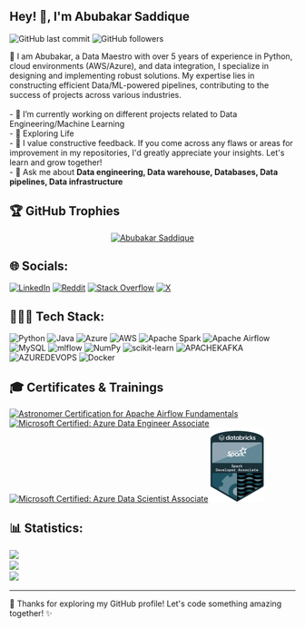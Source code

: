 ## Hey! 👋, I'm Abubakar Saddique

![GitHub last commit](https://img.shields.io/github/last-commit/m-abubakar-saddique/m-abubakar-saddique?label=updated)
![GitHub followers](https://img.shields.io/github/followers/m-abubakar-saddique?label=GitHub%20followers)

💫 I am Abubakar, a Data Maestro with over 5 years of experience in Python, cloud environments (AWS/Azure), and data integration, I specialize in designing and implementing robust solutions. My expertise lies in constructing efficient Data/ML-powered pipelines, contributing to the success of projects across various industries.<br><br>- 🔭 I’m currently working on different projects related to Data Engineering/Machine Learning<br>- 🌱 Exploring Life<br>- 🤔 I value constructive feedback. If you come across any flaws or areas for improvement in my repositories, I'd greatly appreciate your insights. Let's learn and grow together! <br>- 💬 Ask me about **Data engineering, Data warehouse, Databases, Data pipelines, Data infrastructure**<br> 


## 🏆 GitHub Trophies
<p align="center"> <a href="https://github.com/ryo-ma/github-profile-trophy"><img src="https://github-profile-trophy.vercel.app/?username=m-abubakar-saddique&margin-w=30" alt="Abubakar Saddique" /></a> </p>


## 🌐 Socials:
[![LinkedIn](https://img.shields.io/badge/LinkedIn-%230077B5.svg?logo=linkedin&logoColor=white)](https://linkedin.com/in/m-abubakar-saddique) [![Reddit](https://img.shields.io/badge/Reddit-%23FF4500.svg?logo=Reddit&logoColor=white)](https://reddit.com/user/AbubakarSaddique8156) [![Stack Overflow](https://img.shields.io/badge/-Stackoverflow-FE7A16?logo=stack-overflow&logoColor=white)](https://stackoverflow.com/users/11464508) [![X](https://img.shields.io/badge/X-black.svg?logo=X&logoColor=white)](https://x.com/Abubaka70799862) 


## 👨🏻‍💻 Tech Stack:
![Python](https://img.shields.io/badge/python-3670A0?style=plastic&logo=python&logoColor=ffdd54) ![Java](https://img.shields.io/badge/java-%23ED8B00.svg?style=plastic&logo=openjdk&logoColor=white) ![Azure](https://img.shields.io/badge/azure-%230072C6.svg?style=plastic&logo=microsoftazure&logoColor=white) ![AWS](https://img.shields.io/badge/AWS-%23FF9900.svg?style=plastic&logo=amazon-aws&logoColor=white) ![Apache Spark](https://img.shields.io/badge/Apache%20Spark-FDEE21?style=plastic&logo=apachespark&logoColor=black) ![Apache Airflow](https://img.shields.io/badge/Apache%20Airflow-017CEE?style=plastic&logo=Apache%20Airflow&logoColor=white) ![MySQL](https://img.shields.io/badge/mysql-%2300000f.svg?style=plastic&logo=mysql&logoColor=white) ![mlflow](https://img.shields.io/badge/mlflow-%23d9ead3.svg?style=plastic&logo=numpy&logoColor=blue) ![NumPy](https://img.shields.io/badge/numpy-%23013243.svg?style=plastic&logo=numpy&logoColor=white) ![scikit-learn](https://img.shields.io/badge/scikit--learn-%23F7931E.svg?style=plastic&logo=scikit-learn&logoColor=white) ![APACHEKAFKA](https://img.shields.io/badge/apachekafka-231F20.svg?style=plastic&logo=apachekafka&logoColor=white&color=%23231F20) ![AZUREDEVOPS](https://img.shields.io/badge/azuredevops-0078D7.svg?style=plastic&logo=azuredevops&logoColor=white&color=%230078D7) ![Docker](https://img.shields.io/badge/docker-%230db7ed.svg?style=plastic&logo=docker&logoColor=white)

## 🎓 Certificates & Trainings
<!--START_SECTION:badges-->
[![Astronomer Certification for Apache Airflow Fundamentals](https://images.credly.com/size/110x110/images/655a478d-ecde-4a92-afcd-3c7be176ccf3/image.png)](http://www.credly.com/badges/805dad96-49d0-49f9-bf91-230bdb11b59c "Astronomer Certification for Apache Airflow Fundamentals")
[![Microsoft Certified: Azure Data Engineer Associate](https://images.credly.com/size/110x110/images/61542181-0e8d-496c-a17c-3d4bf590eda1/azure-data-engineer-associate-600x600.png)](https://learn.microsoft.com/api/credentials/share/en-gb/AbubakarSaddique-8493/89ED5B22EA7BE216?sharingId=E14F084344F10A2B "Microsoft Certified: Azure Data Engineer Associate")
[![Microsoft Certified: Azure Data Scientist Associate](https://images.credly.com/size/110x110/images/5c8fca38-b0d2-49e5-9ad2-f3f8e79b327f/azure-data-scientist-associate-600x600.png)](https://learn.microsoft.com/api/credentials/share/en-gb/AbubakarSaddique-8493/F1FA6ABE4E676E6C?sharingId=E14F084344F10A2B "Microsoft Certified: Azure Data Scientist Associate")
[![Databricks Certified Associate Developer for Apache Spark 3.0](certifications/Databricks_Associate_Developer_Apache_Spark.png)](https://credentials.databricks.com/fc40e5df-fa1f-421f-8488-8160aa74bcef "Databricks Certified Associate Developer for Apache Spark 3.0")
<!--END_SECTION:badges-->


## 📊 Statistics:
![](https://github-readme-stats.vercel.app/api?username=m-abubakar-saddique&theme=light&hide_border=false&include_all_commits=true&count_private=true)<br/>
![](https://github-readme-streak-stats.herokuapp.com/?user=m-abubakar-saddique&theme=light&hide_border=false)<br/>
![](https://github-readme-stats.vercel.app/api/top-langs/?username=m-abubakar-saddique&theme=light&hide_border=false&include_all_commits=true&count_private=true&layout=compact)


---

🚀 Thanks for exploring my GitHub profile! Let's code something amazing together! ✨
